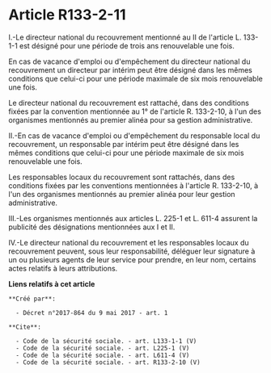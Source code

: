 # Article R133-2-11

I.-Le directeur national du recouvrement mentionné au II de l'article L. 133-1-1 est désigné pour une période de trois ans
renouvelable une fois. 

En cas de vacance d'emploi ou d'empêchement du directeur national du recouvrement un directeur par intérim peut être désigné
dans les mêmes conditions que celui-ci pour une période maximale de six mois renouvelable une fois. 

Le directeur national du recouvrement est rattaché, dans des conditions fixées par la convention mentionnée au 1° de
l'article R. 133-2-10, à l'un des organismes mentionnés au premier alinéa pour sa gestion administrative. 

II.-En cas de vacance d'emploi ou d'empêchement du responsable local du recouvrement, un responsable par intérim peut être
désigné dans les mêmes conditions que celui-ci pour une période maximale de six mois renouvelable une fois. 

Les responsables locaux du recouvrement sont rattachés, dans des conditions fixées par les conventions mentionnées à
l'article R. 133-2-10, à l'un des organismes mentionnés au premier alinéa pour leur gestion administrative. 

III.-Les organismes mentionnés aux articles L. 225-1 et L. 611-4 assurent la publicité des désignations mentionnées aux I et
II. 

IV.-Le directeur national du recouvrement et les responsables locaux du recouvrement peuvent, sous leur responsabilité,
déléguer leur signature à un ou plusieurs agents de leur service pour prendre, en leur nom, certains actes relatifs à leurs
attributions.

**Liens relatifs à cet article**

	**Créé par**:

	  - Décret n°2017-864 du 9 mai 2017 - art. 1

	**Cite**:

	  - Code de la sécurité sociale. - art. L133-1-1 (V)
	  - Code de la sécurité sociale. - art. L225-1 (V)
	  - Code de la sécurité sociale. - art. L611-4 (V)
	  - Code de la sécurité sociale. - art. R133-2-10 (V)
